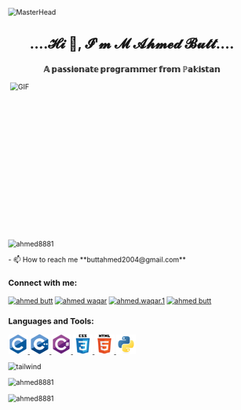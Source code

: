 ![MasterHead](https://www.google.com/url?sa=i&url=https%3A%2F%2Fwww.linkedin.com%2Fpulse%2Fexcited-share-my-second-linkedin-post-coding-community-disha-gupta&psig=AOvVaw2JFZfYnMVa6j3SZHSioQ0b&ust=1712372719590000&source=images&cd=vfe&opi=89978449&ved=0CBEQjRxqFwoTCMCY79GLqoUDFQAAAAAdAAAAABBC)

<h1 align="center">....𝓗𝓲 👋, 𝓘'𝓶 𝓜 𝓐𝓱𝓶𝓮𝓭 𝓑𝓾𝓽𝓽....</h1>

<h3 align="center">𝔸 𝕡𝕒𝕤𝕤𝕚𝕠𝕟𝕒𝕥𝕖 𝕡𝕣𝕠𝕘𝕣𝕒𝕞𝕞𝕖𝕣 𝕗𝕣𝕠𝕞 ℙ𝕒𝕜𝕚𝕤𝕥𝕒𝕟</h3>
<img align="right" alt="GIF" src="https://github.com/abhisheknaiidu/abhisheknaiidu/blob/master/code.gif?raw=true" width="500" height="320" />

<p align="left"> <img src="https://komarev.com/ghpvc/?username=ahmed8881&label=Profile%20views&color=0e75b6&style=flat" alt="ahmed8881" /> </p>
- 📫 How to reach me **buttahmed2004@gmail.com**
<h3 align="left">Connect with me:</h3>
<p align="left">
<a href="https://linkedin.com/in/ahmed butt" target="blank"><img align="center" src="https://raw.githubusercontent.com/rahuldkjain/github-profile-readme-generator/master/src/images/icons/Social/linked-in-alt.svg" alt="ahmed butt" height="30" width="40" /></a>
<a href="https://fb.com/ahmed waqar" target="blank"><img align="center" src="https://raw.githubusercontent.com/rahuldkjain/github-profile-readme-generator/master/src/images/icons/Social/facebook.svg" alt="ahmed waqar" height="30" width="40" /></a>
<a href="https://instagram.com/ahmed.waqar.1" target="blank"><img align="center" src="https://raw.githubusercontent.com/rahuldkjain/github-profile-readme-generator/master/src/images/icons/Social/instagram.svg" alt="ahmed.waqar.1" height="30" width="40" /></a>
<a href="https://www.hackerrank.com/ahmed butt" target="blank"><img align="center" src="https://raw.githubusercontent.com/rahuldkjain/github-profile-readme-generator/master/src/images/icons/Social/hackerrank.svg" alt="ahmed butt" height="30" width="40" /></a>
</p>
<h3 align="left">Languages and Tools:</h3>
<p align="left"> <a href="https://www.cprogramming.com/" target="_blank" rel="noreferrer"> <img src="https://raw.githubusercontent.com/devicons/devicon/master/icons/c/c-original.svg" alt="c" width="40" height="40"/> </a> <a href="https://www.w3schools.com/cpp/" target="_blank" rel="noreferrer"> <img src="https://raw.githubusercontent.com/devicons/devicon/master/icons/cplusplus/cplusplus-original.svg" alt="cplusplus" width="40" height="40"/> </a> <a href="https://www.w3schools.com/cs/" target="_blank" rel="noreferrer"> <img src="https://raw.githubusercontent.com/devicons/devicon/master/icons/csharp/csharp-original.svg" alt="csharp" width="40" height="40"/> </a> <a href="https://www.w3schools.com/css/" target="_blank" rel="noreferrer"> <img src="https://raw.githubusercontent.com/devicons/devicon/master/icons/css3/css3-original-wordmark.svg" alt="css3" width="40" height="40"/> </a> <a href="https://www.w3.org/html/" target="_blank" rel="noreferrer"> <img src="https://raw.githubusercontent.com/devicons/devicon/master/icons/html5/html5-original-wordmark.svg" alt="html5" width="40" height="40"/> </a> <a href="https://www.python.org" target="_blank" rel="noreferrer"> <img src="https://raw.githubusercontent.com/devicons/devicon/master/icons/python/python-original.svg" alt="python" width="40" height="40"/> </a> </p>
<img src="https://www.vectorlogo.zone/logos/tailwindcss/tailwindcss-icon.svg" alt="tailwind" width="40" height="40"/> </a> </p>
<p><img align="center" src="https://github-readme-stats.vercel.app/api/top-langs?username=ahmed8881&show_icons=true&locale=en&layout=compact" alt="ahmed8881" /></p>
<p><img align="center" src="https://github-readme-streak-stats.herokuapp.com/?user=ahmed8881&" alt="ahmed8881" /></p>

